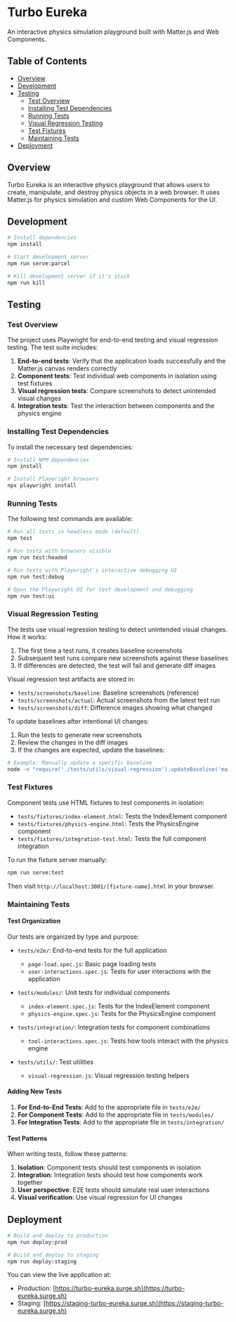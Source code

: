 # Turbo Eureka

An interactive physics simulation playground built with Matter.js and Web Components.

## Table of Contents

- [Overview](#overview)
- [Development](#development)
- [Testing](#testing)
  - [Test Overview](#test-overview)
  - [Installing Test Dependencies](#installing-test-dependencies)
  - [Running Tests](#running-tests)
  - [Visual Regression Testing](#visual-regression-testing)
  - [Test Fixtures](#test-fixtures)
  - [Maintaining Tests](#maintaining-tests)
- [Deployment](#deployment)

## Overview

Turbo Eureka is an interactive physics playground that allows users to create, manipulate, and destroy physics objects in a web browser. It uses Matter.js for physics simulation and custom Web Components for the UI.

## Development

```bash
# Install dependencies
npm install

# Start development server
npm run serve:parcel

# Kill development server if it's stuck
npm run kill
```

## Testing

### Test Overview

The project uses Playwright for end-to-end testing and visual regression testing. The test suite includes:

1. **End-to-end tests**: Verify that the application loads successfully and the Matter.js canvas renders correctly
2. **Component tests**: Test individual web components in isolation using test fixtures
3. **Visual regression tests**: Compare screenshots to detect unintended visual changes
4. **Integration tests**: Test the interaction between components and the physics engine

### Installing Test Dependencies

To install the necessary test dependencies:

```bash
# Install NPM dependencies
npm install

# Install Playwright browsers
npx playwright install
```

### Running Tests

The following test commands are available:

```bash
# Run all tests in headless mode (default)
npm test

# Run tests with browsers visible
npm run test:headed

# Run tests with Playwright's interactive debugging UI
npm run test:debug

# Open the Playwright UI for test development and debugging
npm run test:ui
```

### Visual Regression Testing

The tests use visual regression testing to detect unintended visual changes. How it works:

1. The first time a test runs, it creates baseline screenshots
2. Subsequent test runs compare new screenshots against these baselines
3. If differences are detected, the test will fail and generate diff images

Visual regression test artifacts are stored in:
- `tests/screenshots/baseline`: Baseline screenshots (reference)
- `tests/screenshots/actual`: Actual screenshots from the latest test run
- `tests/screenshots/diff`: Difference images showing what changed

To update baselines after intentional UI changes:

1. Run the tests to generate new screenshots
2. Review the changes in the diff images
3. If the changes are expected, update the baselines:

```bash
# Example: Manually update a specific baseline
node -e "require('./tests/utils/visual-regression').updateBaseline('main-page')"
```

### Test Fixtures

Component tests use HTML fixtures to test components in isolation:

- `tests/fixtures/index-element.html`: Tests the IndexElement component
- `tests/fixtures/physics-engine.html`: Tests the PhysicsEngine component
- `tests/fixtures/integration-test.html`: Tests the full component integration

To run the fixture server manually:

```bash
npm run serve:test
```

Then visit `http://localhost:3001/[fixture-name].html` in your browser.

### Maintaining Tests

#### Test Organization

Our tests are organized by type and purpose:

- `tests/e2e/`: End-to-end tests for the full application
  - `page-load.spec.js`: Basic page loading tests
  - `user-interactions.spec.js`: Tests for user interactions with the application

- `tests/modules/`: Unit tests for individual components
  - `index-element.spec.js`: Tests for the IndexElement component
  - `physics-engine.spec.js`: Tests for the PhysicsEngine component

- `tests/integration/`: Integration tests for component combinations
  - `tool-interactions.spec.js`: Tests how tools interact with the physics engine

- `tests/utils/`: Test utilities
  - `visual-regression.js`: Visual regression testing helpers

#### Adding New Tests

1. **For End-to-End Tests**: Add to the appropriate file in `tests/e2e/`
2. **For Component Tests**: Add to the appropriate file in `tests/modules/`
3. **For Integration Tests**: Add to the appropriate file in `tests/integration/`

#### Test Patterns

When writing tests, follow these patterns:

1. **Isolation**: Component tests should test components in isolation
2. **Integration**: Integration tests should test how components work together
3. **User perspective**: E2E tests should simulate real user interactions
4. **Visual verification**: Use visual regression for UI changes

## Deployment

```bash
# Build and deploy to production
npm run deploy:prod

# Build and deploy to staging
npm run deploy:staging
```

You can view the live application at:
- Production: [https://turbo-eureka.surge.sh](https://turbo-eureka.surge.sh)
- Staging: [https://staging-turbo-eureka.surge.sh](https://staging-turbo-eureka.surge.sh)
